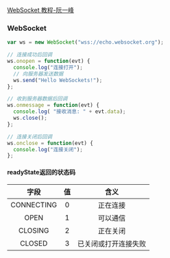 [WebSocket 教程-阮一峰](http://www.ruanyifeng.com/blog/2017/05/websocket.html)

### WebSocket

```javascript
var ws = new WebSocket("wss://echo.websocket.org");

// 连接成功后回调
ws.onopen = function(evt) { 
  console.log("连接打开"); 
  // 向服务器发送数据
  ws.send("Hello WebSockets!");
};

// 收到服务器数据后回调
ws.onmessage = function(evt) {
  console.log( "接收消息: " + evt.data);
  ws.close();
};

// 连接关闭后回调
ws.onclose = function(evt) {
  console.log("连接关闭");
};
```

#### readyState返回的状态码

|    字段    |  值  |         含义         |
| :--------: | :--: | :------------------: |
| CONNECTING |  0   |       正在连接       |
|    OPEN    |  1   |       可以通信       |
|  CLOSING   |  2   |       正在关闭       |
|   CLOSED   |  3   | 已关闭或打开连接失败 |

